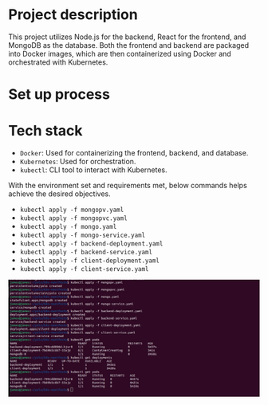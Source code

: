 # Project description

This project utilizes Node.js for the backend, React for the frontend, and MongoDB as the database. Both the frontend and backend are packaged into Docker images, which are then containerized using Docker and orchestrated with Kubernetes.

# Set up process

# Tech stack

- `Docker`: Used for containerizing the frontend, backend, and database.
- `Kubernetes`: Used for orchestration.
- `kubectl`: CLI tool to interact with Kubernetes.

With the environment set and requirements met, below commands helps achieve the desired objectives.

- `kubectl apply -f mongopv.yaml`
- `kubectl apply -f mongopvc.yaml`
- `kubectl apply -f mongo.yaml`
- `kubectl apply -f mongo-service.yaml`
- `kubectl apply -f backend-deployment.yaml`
- `kubectl apply -f backend-service.yaml`
- `kubectl apply -f client-deployment.yaml`
- `kubectl apply -f client-service.yaml`

![alt text](<image.jpg>)